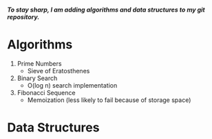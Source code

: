 ##### _To stay sharp, I am adding algorithms and data structures to my git repository._

# Algorithms

1. Prime Numbers
   - Sieve of Eratosthenes
2. Binary Search
   - O(log n) search implementation
3. Fibonacci Sequence
   - Memoization (less likely to fail because of storage space)

# Data Structures
